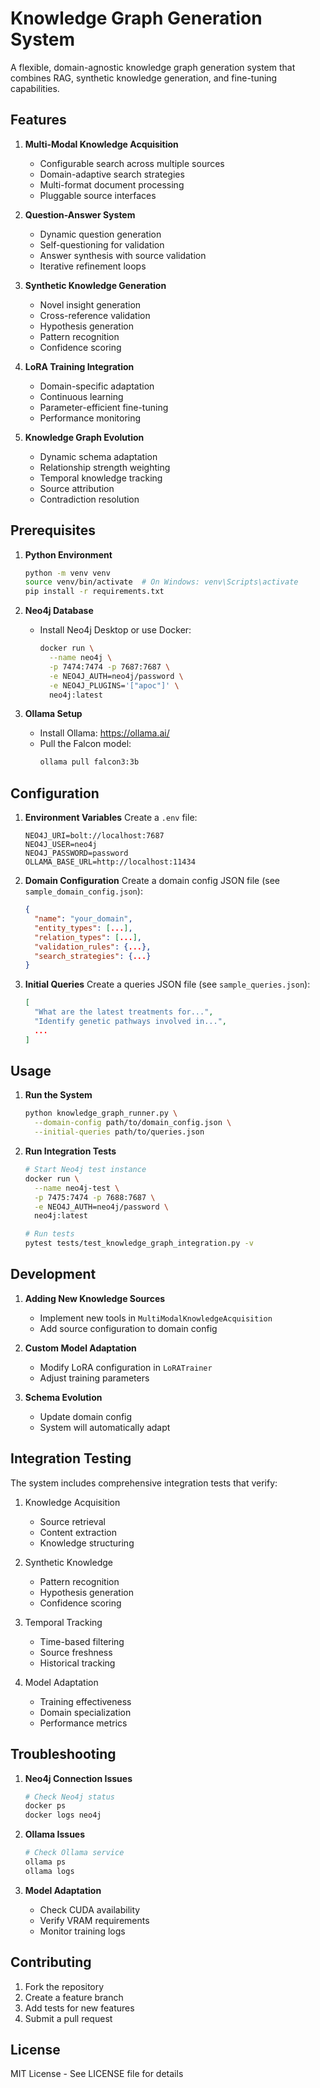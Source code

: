 # Knowledge Graph Generation System

A flexible, domain-agnostic knowledge graph generation system that combines RAG, synthetic knowledge generation, and fine-tuning capabilities.

## Features

1. **Multi-Modal Knowledge Acquisition**
   - Configurable search across multiple sources
   - Domain-adaptive search strategies
   - Multi-format document processing
   - Pluggable source interfaces

2. **Question-Answer System**
   - Dynamic question generation
   - Self-questioning for validation
   - Answer synthesis with source validation
   - Iterative refinement loops

3. **Synthetic Knowledge Generation**
   - Novel insight generation
   - Cross-reference validation
   - Hypothesis generation
   - Pattern recognition
   - Confidence scoring

4. **LoRA Training Integration**
   - Domain-specific adaptation
   - Continuous learning
   - Parameter-efficient fine-tuning
   - Performance monitoring

5. **Knowledge Graph Evolution**
   - Dynamic schema adaptation
   - Relationship strength weighting
   - Temporal knowledge tracking
   - Source attribution
   - Contradiction resolution

## Prerequisites

1. **Python Environment**
   ```bash
   python -m venv venv
   source venv/bin/activate  # On Windows: venv\Scripts\activate
   pip install -r requirements.txt
   ```

2. **Neo4j Database**
   - Install Neo4j Desktop or use Docker:
     ```bash
     docker run \
       --name neo4j \
       -p 7474:7474 -p 7687:7687 \
       -e NEO4J_AUTH=neo4j/password \
       -e NEO4J_PLUGINS='["apoc"]' \
       neo4j:latest
     ```

3. **Ollama Setup**
   - Install Ollama: https://ollama.ai/
   - Pull the Falcon model:
     ```bash
     ollama pull falcon3:3b
     ```

## Configuration

1. **Environment Variables**
   Create a `.env` file:
   ```
   NEO4J_URI=bolt://localhost:7687
   NEO4J_USER=neo4j
   NEO4J_PASSWORD=password
   OLLAMA_BASE_URL=http://localhost:11434
   ```

2. **Domain Configuration**
   Create a domain config JSON file (see `sample_domain_config.json`):
   ```json
   {
     "name": "your_domain",
     "entity_types": [...],
     "relation_types": [...],
     "validation_rules": {...},
     "search_strategies": {...}
   }
   ```

3. **Initial Queries**
   Create a queries JSON file (see `sample_queries.json`):
   ```json
   [
     "What are the latest treatments for...",
     "Identify genetic pathways involved in...",
     ...
   ]
   ```

## Usage

1. **Run the System**
   ```bash
   python knowledge_graph_runner.py \
     --domain-config path/to/domain_config.json \
     --initial-queries path/to/queries.json
   ```

2. **Run Integration Tests**
   ```bash
   # Start Neo4j test instance
   docker run \
     --name neo4j-test \
     -p 7475:7474 -p 7688:7687 \
     -e NEO4J_AUTH=neo4j/password \
     neo4j:latest

   # Run tests
   pytest tests/test_knowledge_graph_integration.py -v
   ```

## Development

1. **Adding New Knowledge Sources**
   - Implement new tools in `MultiModalKnowledgeAcquisition`
   - Add source configuration to domain config

2. **Custom Model Adaptation**
   - Modify LoRA configuration in `LoRATrainer`
   - Adjust training parameters

3. **Schema Evolution**
   - Update domain config
   - System will automatically adapt

## Integration Testing

The system includes comprehensive integration tests that verify:

1. Knowledge Acquisition
   - Source retrieval
   - Content extraction
   - Knowledge structuring

2. Synthetic Knowledge
   - Pattern recognition
   - Hypothesis generation
   - Confidence scoring

3. Temporal Tracking
   - Time-based filtering
   - Source freshness
   - Historical tracking

4. Model Adaptation
   - Training effectiveness
   - Domain specialization
   - Performance metrics

## Troubleshooting

1. **Neo4j Connection Issues**
   ```bash
   # Check Neo4j status
   docker ps
   docker logs neo4j
   ```

2. **Ollama Issues**
   ```bash
   # Check Ollama service
   ollama ps
   ollama logs
   ```

3. **Model Adaptation**
   - Check CUDA availability
   - Verify VRAM requirements
   - Monitor training logs

## Contributing

1. Fork the repository
2. Create a feature branch
3. Add tests for new features
4. Submit a pull request

## License

MIT License - See LICENSE file for details 